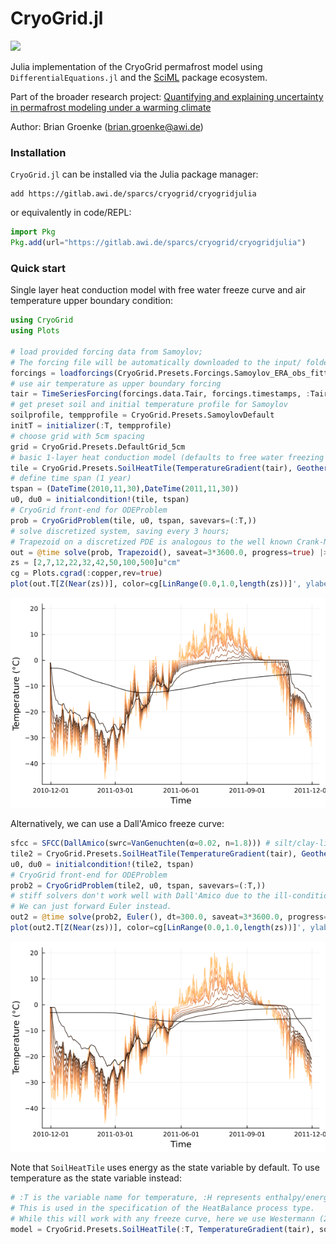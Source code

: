 # CryoGrid.jl

[![][docs-dev-img]][docs-dev-url]

[docs-dev-img]: https://img.shields.io/badge/docs-latest-blue.svg
[docs-dev-url]: https://cryogrid.github.io/CryoGrid.jl/dev/

Julia implementation of the CryoGrid permafrost model using `DifferentialEquations.jl` and the [SciML](https://github.com/SciML)
package ecosystem.

Part of the broader research project: [Quantifying and explaining uncertainty in permafrost modeling under a warming climate](https://drive.google.com/file/d/1wB_EXtlO_PMXFSzZ-bRV8cg0a0DGDtAB/view?usp=sharing)

Author: Brian Groenke (brian.groenke@awi.de)

### Installation

`CryoGrid.jl` can be installed via the Julia package manager:

```
add https://gitlab.awi.de/sparcs/cryogrid/cryogridjulia
```

or equivalently in code/REPL:

```julia
import Pkg
Pkg.add(url="https://gitlab.awi.de/sparcs/cryogrid/cryogridjulia")
```

### Quick start

Single layer heat conduction model with free water freeze curve and air temperature upper boundary condition:

```julia
using CryoGrid
using Plots

# load provided forcing data from Samoylov;
# The forcing file will be automatically downloaded to the input/ folder if not already present.
forcings = loadforcings(CryoGrid.Presets.Forcings.Samoylov_ERA_obs_fitted_1979_2014_spinup_extended_2044, :Tair => u"°C");
# use air temperature as upper boundary forcing
tair = TimeSeriesForcing(forcings.data.Tair, forcings.timestamps, :Tair);
# get preset soil and initial temperature profile for Samoylov
soilprofile, tempprofile = CryoGrid.Presets.SamoylovDefault
initT = initializer(:T, tempprofile)
# choose grid with 5cm spacing
grid = CryoGrid.Presets.DefaultGrid_5cm
# basic 1-layer heat conduction model (defaults to free water freezing scheme)
tile = CryoGrid.Presets.SoilHeatTile(TemperatureGradient(tair), GeothermalHeatFlux(0.053u"W/m^2"), soilprofile, initT, grid=grid)
# define time span (1 year)
tspan = (DateTime(2010,11,30),DateTime(2011,11,30))
u0, du0 = initialcondition!(tile, tspan)
# CryoGrid front-end for ODEProblem
prob = CryoGridProblem(tile, u0, tspan, savevars=(:T,))
# solve discretized system, saving every 3 hours;
# Trapezoid on a discretized PDE is analogous to the well known Crank-Nicolson method.
out = @time solve(prob, Trapezoid(), saveat=3*3600.0, progress=true) |> CryoGridOutput;
zs = [2,7,12,22,32,42,50,100,500]u"cm"
cg = Plots.cgrad(:copper,rev=true)
plot(out.T[Z(Near(zs))], color=cg[LinRange(0.0,1.0,length(zs))]', ylabel="Temperature", leg=false)
```
![Ts_output_freew](res/Ts_H_tair_freeW_2010-2011.png)

Alternatively, we can use a Dall'Amico freeze curve:

```julia
sfcc = SFCC(DallAmico(swrc=VanGenuchten(α=0.02, n=1.8))) # silt/clay-like freeze curve
tile2 = CryoGrid.Presets.SoilHeatTile(TemperatureGradient(tair), GeothermalHeatFlux(0.053u"W/m^2"), soilprofile, initT, grid=grid, freezecurve=sfcc)
u0, du0 = initialcondition!(tile2, tspan)
# CryoGrid front-end for ODEProblem
prob2 = CryoGridProblem(tile2, u0, tspan, savevars=(:T,))
# stiff solvers don't work well with Dall'Amico due to the ill-conditioned Jacobian;
# We can just forward Euler instead.
out2 = @time solve(prob2, Euler(), dt=300.0, saveat=3*3600.0, progress=true) |> CryoGridOutput;
plot(out2.T[Z(Near(zs))], color=cg[LinRange(0.0,1.0,length(zs))]', ylabel="Temperature", leg=false)
```

![Ts_output_freew](res/Ts_H_tair_vg_2010-2011.png)

Note that `SoilHeatTile` uses energy as the state variable by default. To use temperature as the state variable instead:

```julia
# :T is the variable name for temperature, :H represents enthalpy/energy.
# This is used in the specification of the HeatBalance process type.
# While this will work with any freeze curve, here we use Westermann (2011) as an example.
model = CryoGrid.Presets.SoilHeatTile(:T, TemperatureGradient(tair), soilprofile, freezecurve=SFCC(Westermann()))
```
